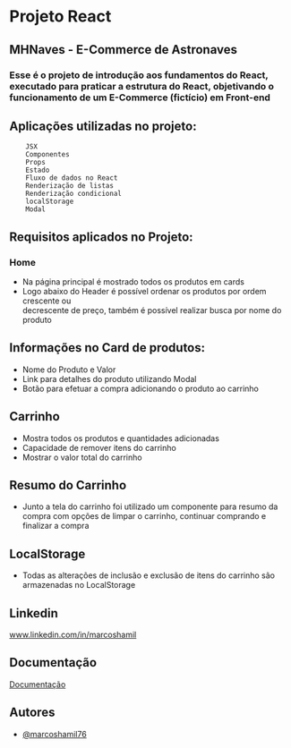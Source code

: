 
# Projeto React 

## MHNaves - E-Commerce de Astronaves

### Esse é o projeto de introdução aos fundamentos do React, executado para praticar a  estrutura do React, objetivando o funcionamento de um E-Commerce (fictício) em Front-end

## Aplicações utilizadas no projeto:
        JSX
        Componentes
        Props
        Estado
        Fluxo de dados no React
        Renderização de listas
        Renderização condicional
        localStorage
        Modal




## Requisitos aplicados no Projeto:
### Home 
   * Na página principal é mostrado todos os produtos em cards
   * Logo abaixo do Header é possível ordenar os produtos por ordem crescente ou  
      decrescente de preço, também é possível realizar busca por nome do produto
## Informações no Card de produtos:
   *  Nome do Produto e Valor
   *  Link para detalhes do produto utilizando Modal
   *  Botão para efetuar a compra adicionando o produto ao carrinho
   
## Carrinho
   * Mostra todos os produtos e quantidades adicionadas
   * Capacidade de remover itens do carrinho
   * Mostrar o valor total do carrinho

## Resumo do Carrinho
   * Junto a tela do carrinho foi utilizado um componente para resumo da compra com opções
     de limpar o carrinho, continuar comprando e finalizar a compra
   
## LocalStorage
   * Todas as alterações de inclusão e exclusão de itens do carrinho são armazenadas no LocalStorage

## Linkedin

www.linkedin.com/in/marcoshamil
## Documentação

[Documentação](https://github.com/labenuexercicios/projeto-frontendreact)


## Autores

- [@marcoshamil76](https://github.com/marcoshamil76)

